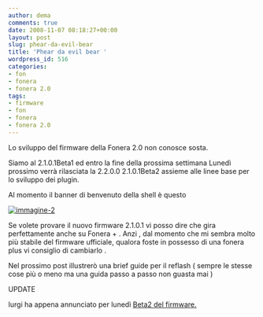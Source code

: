 ```yaml
---
author: dema
comments: true
date: 2008-11-07 08:18:27+00:00
layout: post
slug: phear-da-evil-bear
title: 'Phear da evil bear '
wordpress_id: 516
categories:
- fon
- fonera
- fonera 2.0
tags:
- firmware
- fon
- fonera
- fonera 2.0
---
```


Lo sviluppo del firmware della Fonera 2.0 non conosce sosta.

Siamo al 2.1.0.1Beta1 ed entro la fine della prossima settimana Lunedì prossimo verrà rilasciata la 2.2.0.0 2.1.0.1Beta2 assieme alle linee base per lo sviluppo dei plugin.

Al momento il banner di benvenuto della shell è questo

[![immagine-2](http://dema.tv/wp-content/uploads/2008/11/immagine-21.png)](http://dema.tv/wp-content/uploads/2008/11/immagine-21.png)

Se volete provare il nuovo firmware 2.1.0.1 vi posso dire che gira perfettamente anche su Fonera + . Anzi , dal momento che mi sembra molto più stabile del firmware ufficiale, qualora foste in possesso di una fonera plus vi consiglio di cambiarlo .

Nel prossimo post illustrerò una brief guide per il reflash ( sempre le stesse cose più o meno ma una guida passo a passo non guasta mai )

UPDATE

Iurgi ha appena annunciato per lunedì [Beta2 del firmware. ](http://blog.fonosfera.org/fonera20-firmware-beta2-is-coming/)
